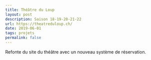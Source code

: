 ```yaml
---
title: Théâtre du Loup
layout: post
description: Saison 18-19-20-21-22
url: https://theatreduloup.ch/
date: 2019-06-01
tags: projets
permalink: false
---
```

Refonte du site du théâtre avec un nouveau système de réservation.
